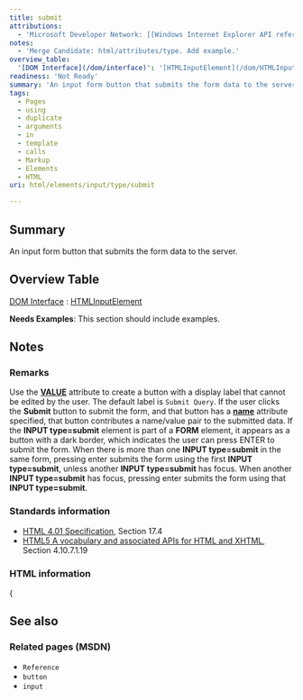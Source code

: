 ```yaml
---
title: submit
attributions:
  - 'Microsoft Developer Network: [[Windows Internet Explorer API reference](http://msdn.microsoft.com/en-us/library/ie/hh828809%28v=vs.85%29.aspx) Article]'
notes:
  - 'Merge Candidate: html/attributes/type. Add example.'
overview_table:
  '[DOM Interface](/dom/interface)': '[HTMLInputElement](/dom/HTMLInputElement)'
readiness: 'Not Ready'
summary: 'An input form button that submits the form data to the server.'
tags:
  - Pages
  - using
  - duplicate
  - arguments
  - in
  - template
  - calls
  - Markup
  - Elements
  - HTML
uri: html/elements/input/type/submit

---
```

## <span>Summary</span>

An input form button that submits the form data to the server.

## <span>Overview Table</span>

[DOM Interface](/dom/interface)
:   [HTMLInputElement](/dom/HTMLInputElement)

**Needs Examples**: This section should include examples.

## <span>Notes</span>

### <span>Remarks</span>

Use the [**VALUE**](/html/attributes/value_(button_element)) attribute to create a button with a display label that cannot be edited by the user. The default label is `Submit Query`. If the user clicks the **Submit** button to submit the form, and that button has a [**name**](/html/attributes/name) attribute specified, that button contributes a name/value pair to the submitted data. If the **INPUT type=submit** element is part of a **FORM** element, it appears as a button with a dark border, which indicates the user can press ENTER to submit the form. When there is more than one **INPUT type=submit** in the same form, pressing enter submits the form using the first **INPUT type=submit**, unless another **INPUT type=submit** has focus. When another **INPUT type=submit** has focus, pressing enter submits the form using that **INPUT type=submit**.

### <span>Standards information</span>

-   [HTML 4.01 Specification](http://go.microsoft.com/fwlink/p/?linkid=25320), Section 17.4
-   [HTML5 A vocabulary and associated APIs for HTML and XHTML](http://go.microsoft.com/fwlink/p/?linkid=221374), Section 4.10.7.1.19

### <span>HTML information</span>

{

## <span>See also</span>

### <span>Related pages (MSDN)</span>

-   `Reference`
-   `button`
-   `input`
